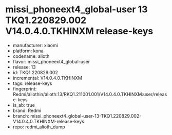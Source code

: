 # missi_phoneext4_global-user 13 TKQ1.220829.002 V14.0.4.0.TKHINXM release-keys
- manufacturer: xiaomi
- platform: kona
- codename: alioth
- flavor: missi_phoneext4_global-user
- release: 13
- id: TKQ1.220829.002
- incremental: V14.0.4.0.TKHINXM
- tags: release-keys
- fingerprint: Redmi/aliothin/alioth:13/RKQ1.211001.001/V14.0.4.0.TKHINXM:user/release-keys
- is_ab: true
- brand: Redmi
- branch: missi_phoneext4_global-user-13-TKQ1.220829.002-V14.0.4.0.TKHINXM-release-keys
- repo: redmi_alioth_dump
